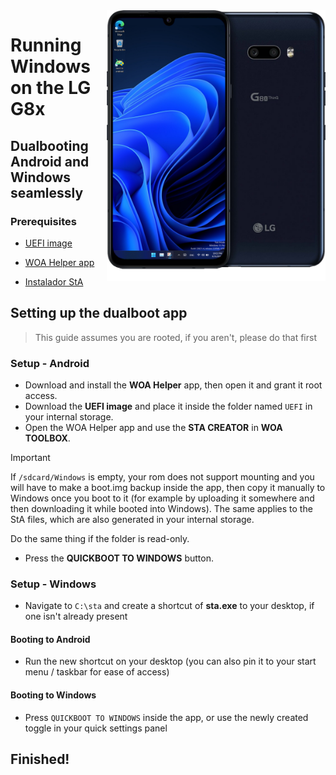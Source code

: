 <img align="right" src="/devices/mh2lm.png" width="350" alt="Windows 11 Running On A LG G8x">

# Running Windows on the LG G8x

## Dualbooting Android and Windows seamlessly

### Prerequisites
- [UEFI image](https://github.com/woa-lge/msmnilePkg/releases/latest)
  
- [WOA Helper app](https://github.com/woa-lge/Port-Windows-11-Lge-devices/releases/download/dualboot/WOA-Helper.apk)

- [Instalador StA](https://github.com/woa-lge/Port-Windows-11-Lge-devices/releases/download/dualboot/StA_Installer_mh2lm.exe)

## Setting up the dualboot app
> This guide assumes you are rooted, if you aren't, please do that first

### Setup - Android
- Download and install the **WOA Helper** app, then open it and grant it root access.
- Download the **UEFI image** and place it inside the folder named `UEFI` in your internal storage.
- Open the WOA Helper app and use the **STA CREATOR** in **WOA TOOLBOX**.
> [!Important]
> If `/sdcard/Windows` is empty, your rom does not support mounting and you will have to make a boot.img backup inside the app, then copy it manually to Windows once you boot to it (for example by uploading it somewhere and then downloading it while booted into Windows). The same applies to the StA files, which are also generated in your internal storage.
>
> Do the same thing if the folder is read-only.
- Press the **QUICKBOOT TO WINDOWS** button.

### Setup - Windows
- Navigate to `C:\sta` and create a shortcut of **sta.exe** to your desktop, if one isn't already present

#### Booting to Android
- Run the new shortcut on your desktop (you can also pin it to your start menu / taskbar for ease of access)

#### Booting to Windows
- Press `QUICKBOOT TO WINDOWS` inside the app, or use the newly created toggle in your quick settings panel
  
## Finished!









